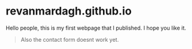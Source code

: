 # revanmardagh.github.io
Hello people, this is my first webpage that I published. I hope you like it. 

> Also the contact form doesnt work yet.

